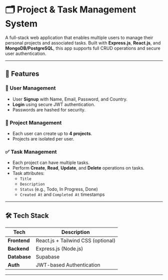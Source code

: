 # 🗂️ Project & Task Management System

A full-stack web application that enables multiple users to manage their personal projects and associated tasks. Built with **Express.js**, **React.js**, and **MongoDB/PostgreSQL**, this app supports full CRUD operations and secure user authentication.

---

## 🚀 Features

### 👤 User Management
- User **Signup** with Name, Email, Password, and Country.
- **Login** using secure JWT authentication.
- Passwords are hashed for security.

### 📁 Project Management
- Each user can create up to **4 projects**.
- Projects are isolated per user.

### ✅ Task Management
- Each project can have multiple tasks.
- Perform **Create**, **Read**, **Update**, and **Delete** operations on tasks.
- Task attributes:
  - `Title`
  - `Description`
  - `Status` (e.g., Todo, In Progress, Done)
  - `Created At` and `Completed At` timestamps

---

## 🛠️ Tech Stack

| Tech        | Description                       |
|-------------|-----------------------------------|
| **Frontend**| React.js + Tailwind CSS (optional)|
| **Backend** | Express.js (Node.js)              |
| **Database**| Supabase              |
| **Auth**    | JWT-based Authentication          |

---
